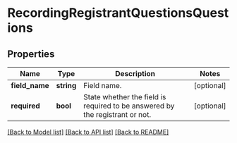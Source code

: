# RecordingRegistrantQuestionsQuestions

## Properties
Name | Type | Description | Notes
------------ | ------------- | ------------- | -------------
**field_name** | **string** | Field name. | [optional] 
**required** | **bool** | State whether the field is required to be answered by the registrant or not. | [optional] 

[[Back to Model list]](../README.md#documentation-for-models) [[Back to API list]](../README.md#documentation-for-api-endpoints) [[Back to README]](../README.md)


